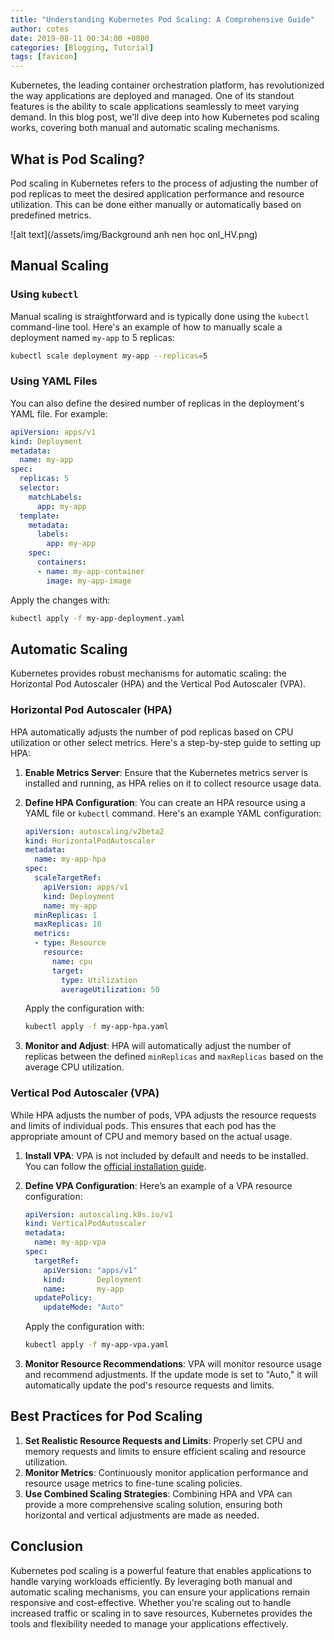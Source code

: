 ```yaml
---
title: "Understanding Kubernetes Pod Scaling: A Comprehensive Guide"
author: cotes
date: 2019-08-11 00:34:00 +0800
categories: [Blogging, Tutorial]
tags: [favicon]
---
```


Kubernetes, the leading container orchestration platform, has revolutionized the way applications are deployed and managed. One of its standout features is the ability to scale applications seamlessly to meet varying demand. In this blog post, we'll dive deep into how Kubernetes pod scaling works, covering both manual and automatic scaling mechanisms.

## What is Pod Scaling?

Pod scaling in Kubernetes refers to the process of adjusting the number of pod replicas to meet the desired application performance and resource utilization. This can be done either manually or automatically based on predefined metrics.

![alt text](/assets/img/Background anh nen học onl_HV.png)

## Manual Scaling


### Using `kubectl`

Manual scaling is straightforward and is typically done using the `kubectl` command-line tool. Here's an example of how to manually scale a deployment named `my-app` to 5 replicas:

```bash
kubectl scale deployment my-app --replicas=5
```

### Using YAML Files

You can also define the desired number of replicas in the deployment's YAML file. For example:

```yaml
apiVersion: apps/v1
kind: Deployment
metadata:
  name: my-app
spec:
  replicas: 5
  selector:
    matchLabels:
      app: my-app
  template:
    metadata:
      labels:
        app: my-app
    spec:
      containers:
      - name: my-app-container
        image: my-app-image
```

Apply the changes with:

```bash
kubectl apply -f my-app-deployment.yaml
```

## Automatic Scaling

Kubernetes provides robust mechanisms for automatic scaling: the Horizontal Pod Autoscaler (HPA) and the Vertical Pod Autoscaler (VPA).

### Horizontal Pod Autoscaler (HPA)

HPA automatically adjusts the number of pod replicas based on CPU utilization or other select metrics. Here's a step-by-step guide to setting up HPA:

1. **Enable Metrics Server**: Ensure that the Kubernetes metrics server is installed and running, as HPA relies on it to collect resource usage data.

2. **Define HPA Configuration**: You can create an HPA resource using a YAML file or `kubectl` command. Here's an example YAML configuration:

    ```yaml
    apiVersion: autoscaling/v2beta2
    kind: HorizontalPodAutoscaler
    metadata:
      name: my-app-hpa
    spec:
      scaleTargetRef:
        apiVersion: apps/v1
        kind: Deployment
        name: my-app
      minReplicas: 1
      maxReplicas: 10
      metrics:
      - type: Resource
        resource:
          name: cpu
          target:
            type: Utilization
            averageUtilization: 50
    ```

    Apply the configuration with:

    ```bash
    kubectl apply -f my-app-hpa.yaml
    ```

3. **Monitor and Adjust**: HPA will automatically adjust the number of replicas between the defined `minReplicas` and `maxReplicas` based on the average CPU utilization.

### Vertical Pod Autoscaler (VPA)

While HPA adjusts the number of pods, VPA adjusts the resource requests and limits of individual pods. This ensures that each pod has the appropriate amount of CPU and memory based on the actual usage.

1. **Install VPA**: VPA is not included by default and needs to be installed. You can follow the [official installation guide](https://github.com/kubernetes/autoscaler/tree/master/vertical-pod-autoscaler).

2. **Define VPA Configuration**: Here’s an example of a VPA resource configuration:

    ```yaml
    apiVersion: autoscaling.k8s.io/v1
    kind: VerticalPodAutoscaler
    metadata:
      name: my-app-vpa
    spec:
      targetRef:
        apiVersion: "apps/v1"
        kind:       Deployment
        name:       my-app
      updatePolicy:
        updateMode: "Auto"
    ```

    Apply the configuration with:

    ```bash
    kubectl apply -f my-app-vpa.yaml
    ```

3. **Monitor Resource Recommendations**: VPA will monitor resource usage and recommend adjustments. If the update mode is set to "Auto," it will automatically update the pod's resource requests and limits.

## Best Practices for Pod Scaling

1. **Set Realistic Resource Requests and Limits**: Properly set CPU and memory requests and limits to ensure efficient scaling and resource utilization.
2. **Monitor Metrics**: Continuously monitor application performance and resource usage metrics to fine-tune scaling policies.
3. **Use Combined Scaling Strategies**: Combining HPA and VPA can provide a more comprehensive scaling solution, ensuring both horizontal and vertical adjustments are made as needed.

## Conclusion

Kubernetes pod scaling is a powerful feature that enables applications to handle varying workloads efficiently. By leveraging both manual and automatic scaling mechanisms, you can ensure your applications remain responsive and cost-effective. Whether you're scaling out to handle increased traffic or scaling in to save resources, Kubernetes provides the tools and flexibility needed to manage your applications effectively.
